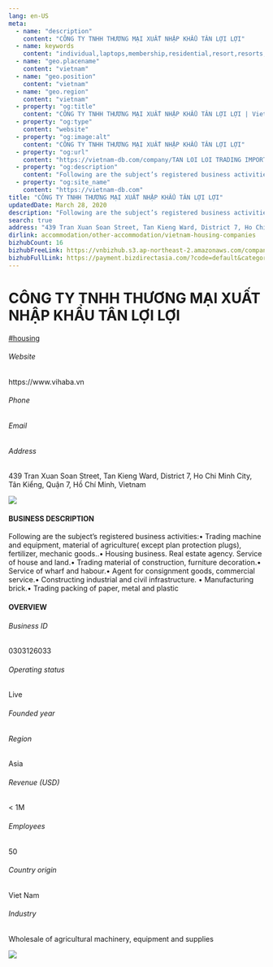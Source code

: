 ```yaml
---
lang: en-US
meta:
  - name: "description"
    content: "CÔNG TY TNHH THƯƠNG MẠI XUẤT NHẬP KHẨU TÂN LỢI LỢI"
  - name: keywords
    content: "individual,laptops,membership,residential,resort,resorts,speakers,spirits,virtual,wireless,wireless,wireless,wireless,wireless,wireless,wireless,wireless,vietnam-housing-companies"
  - name: "geo.placename"
    content: "vietnam"
  - name: "geo.position"
    content: "vietnam"
  - name: "geo.region"
    content: "vietnam"
  - property: "og:title"
    content: "CÔNG TY TNHH THƯƠNG MẠI XUẤT NHẬP KHẨU TÂN LỢI LỢI | Vietnam DB"
  - property: "og:type"
    content: "website"
  - property: "og:image:alt"
    content: "CÔNG TY TNHH THƯƠNG MẠI XUẤT NHẬP KHẨU TÂN LỢI LỢI"
  - property: "og:url"
    content: "https://vietnam-db.com/company/TAN LOI LOI TRADING IMPORT AND EXPORT COMPANY LIMITED-2601610"
  - property: "og:description"
    content: "Following are the subject’s registered business activities•	Trading machine and equipment, material of agriculture( except plan protection plugs), fertilizer, mechanic goods..•	Housing business. Real estate agency. Service of house and land.•	Trading material of construction, furniture decoration.•	Service of wharf and habour.•	Agent for consignment goods, commercial service.•	Constructing industrial and civil infrastructure. •	Manufacturing brick.•	Trading packing of paper, metal and plastic"
  - property: "og:site_name"
    content: "https://vietnam-db.com"
title: "CÔNG TY TNHH THƯƠNG MẠI XUẤT NHẬP KHẨU TÂN LỢI LỢI"
updatedDate: March 28, 2020
description: "Following are the subject’s registered business activities•	Trading machine and equipment, material of agriculture( except plan protection plugs), fertilizer, mechanic goods..•	Housing business. Real estate agency. Service of house and land.•	Trading material of construction, furniture decoration.•	Service of wharf and habour.•	Agent for consignment goods, commercial service.•	Constructing industrial and civil infrastructure. •	Manufacturing brick.•	Trading packing of paper, metal and plastic"
search: true
address: "439 Tran Xuan Soan Street, Tan Kieng Ward, District 7, Ho Chi Minh City, Tân Kiểng, Quận 7, Hồ Chí Minh, Vietnam"
dirlink: accommodation/other-accommodation/vietnam-housing-companies
bizhubCount: 16
bizhubFreeLink: https://vnbizhub.s3.ap-northeast-2.amazonaws.com/companies/vietnam-housing-companies_preview.xlsx
bizhubFullLink: https://payment.bizdirectasia.com/?code=default&category=bizhub&item=vietnam-housing-companies&redirect=https://vietnam-db.com
---
```



<div class="bd-item">
    <div class="item-content">
        <div class="detail-title-wrap">
            <h1 class="detail-title">
                CÔNG TY TNHH THƯƠNG MẠI XUẤT NHẬP KHẨU TÂN LỢI LỢI
            </h1>
        </div>
		<div class="detail-tagslist"><a href="/accommodation/other-accommodation/tags/housing" class="detail-tagitem">#housing</a></div>
        <h6 class="bd-label">Website</h6>
        <p>https://www.vihaba.vn</p>
		<h6 class="bd-label">Phone</h6>
        <p></p>
        <h6 class="bd-label">Email</h6>
        <p><a class="textColorPrimary" href="#"></a></p>
        <h6 class="bd-label">Address</h6>
        <p>439 Tran Xuan Soan Street, Tan Kieng Ward, District 7, Ho Chi Minh City, Tân Kiểng, Quận 7, Hồ Chí Minh, Vietnam</p>
    </div>
</div>

<div class="banner-wrap text-center"><a href="" class="banner-link"><img src="/assets/vndb.com/BannerAds2.jpg" class="banner-img"></a></div>

<div class="bd-item">
    <div class="item-content">
        <h4 class="textColorPrimary item-title">BUSINESS DESCRIPTION</h4>
        <p>Following are the subject’s registered business activities:•	Trading machine and equipment, material of agriculture( except plan protection plugs), fertilizer, mechanic goods..•	Housing business. Real estate agency. Service of house and land.•	Trading material of construction, furniture decoration.•	Service of wharf and habour.•	Agent for consignment goods, commercial service.•	Constructing industrial and civil infrastructure. •	Manufacturing brick.•	Trading packing of paper, metal and plastic</p>
    </div>
</div>

<div class="bd-item">
    <div class="item-content">
        <h4 class="textColorPrimary item-title">OVERVIEW</h4>
        <div class="item-info">
            <h6 class="bd-label">Business ID</h6>
            <p>0303126033</p>
        </div>
        <div class="item-info">
            <h6 class="bd-label">Operating status</h6>
            <p>Live<small class="bd-status_dot live"></small></p>
        </div>
        <div class="item-info">
            <h6 class="bd-label">Founded year</h6>
            <p></p>
        </div>
        <div class="item-info">
            <h6 class="bd-label">Region</h6>
            <p>Asia</p>
        </div>
        <div class="item-info">
            <h6 class="bd-label">Revenue (USD)</h6>
            <p>&lt; 1M</p>
        </div>
        <div class="item-info">
            <h6 class="bd-label">Employees</h6>
            <p>50</p>
        </div>
        <div class="item-info">
            <h6 class="bd-label">Country origin</h6>
            <p>Viet Nam</p>
        </div>
        <div class="item-info">
            <h6 class="bd-label">Industry</h6>
            <p>Wholesale of agricultural machinery, equipment and supplies</p>
        </div>
    </div>
</div>

<div class="banner-wrap text-center"><a href="" class="banner-link"><img src="/assets/vndb.com/BannerAd_04_728x90.jpg" class="banner-img"></a></div>

<CustomPopup popupTitle="ENTER EMAIL TO DOWNLOAD" popupSubTitle="The companies data will be sent to your inbox. Please enter your email." :free="this.$frontmatter.bizhubFreeLink" :paid="this.$frontmatter.bizhubFullLink" :count="this.$frontmatter.bizhubCount"/>

